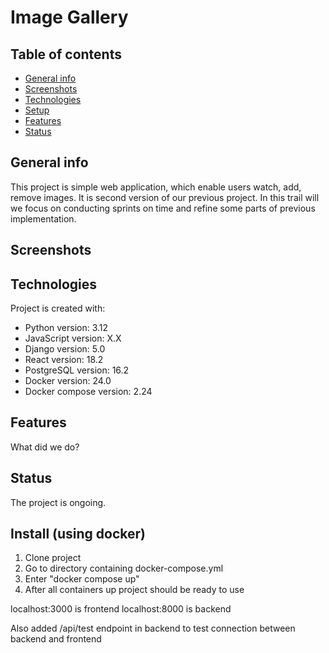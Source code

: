 # Image Gallery
## Table of contents
* [General info](#general-info)
* [Screenshots](#screenshots)
* [Technologies](#technologies)
* [Setup](#setup)
* [Features](#features)
* [Status](#status)

## General info
This project is simple web application, which enable users watch, add, remove images. It is second version of our previous project. In this trail will we focus on conducting sprints on time and refine some parts of previous implementation.

## Screenshots

## Technologies
Project is created with:
* Python version: 3.12
* JavaScript version: X.X
* Django version: 5.0
* React version: 18.2
* PostgreSQL version: 16.2
* Docker version: 24.0
* Docker compose version: 2.24

## Features
What did we do?

## Status
The project is ongoing.


## Install (using docker)
1. Clone project
2. Go to directory containing docker-compose.yml
3. Enter "docker compose up"
4. After all containers up project should be ready to use 

localhost:3000 is frontend
localhost:8000 is backend
    
Also added /api/test endpoint in backend to test connection between backend and frontend
